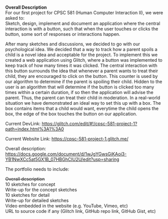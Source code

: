 **Overall Description**  
For our first project for CPSC 581 (Human Computer Interaction II), we were asked to:  
Sketch, design, implement and document an application where the central interaction is with a button, such that when the user touches or clicks the button, some sort of responses or interactions happen.  

After many sketches and discussions, we decided to go with our psychological idea. We decided that a way to track how a parent spoils a child is a novel idea and acceptable for the project. To implement this we created a web application using Glitch, where a button was implemented to keep track of how many times it was clicked. The central interaction with this button surrounds the idea that whenever a parent wants to treat their child, they are encouraged to click on the button. This counter is used by our algorithm to determine if the parent is spoiling their child. Hidden to the user is an algorithm that will determine if the button is clicked too many times within a certain duration, if so then the application will advise the parent. Thus, the parent can treat their child in moderation. In a real-world situation we have demonstrated an ideal way to set this up with a box. The box contains items that a child would want, everytime the child opens the box, the edge of the box touches the button on our application. 


Current DevLink: https://glitch.com/edit/#!/cpsc-581-project-1?path=index.html%3A1%3A0

Current Website Link: https://cpsc-581-project-1.glitch.me/

Overall description: https://docs.google.com/document/d/1wJgYGwsGiKAoi3-YB1NwXCc5at5GX1B_07HBGhCIU2U/edit?usp=sharing



The portfolio needs to include:  

~~Overall description~~  
10 sketches for concept  
Write-up for the concept sketches  
10 sketches for detail  
Write-up for detailed sketches  
Video embedded in the website (e.g. YouTube, Vimeo, etc)  
URL to source code if any (Glitch link, GitHub repo link, GitHub Gist, etc)  

